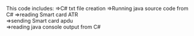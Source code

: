 This code includes:
=>C# txt file creation
=>Running java source code from C#
=>reading Smart card ATR  
=>sending Smart card apdu  
=>reading java console output from C#
